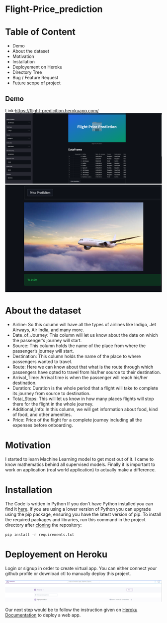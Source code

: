 # Flight-Price_prediction

# Table of Content

- Demo
- About the dataset
- Motivation
- Installation
- Deployement on Heroku
- Directory Tree
- Bug / Feature Request
- Future scope of project


## Demo
Link:https://flight-predicition.herokuapp.com/
![](Screenshot%20(187).png)
![](Screenshot%20(189).png)

# About the dataset
- Airline: So this column will have all the types of airlines like Indigo, Jet Airways, Air India, and many more.
- Date_of_Journey: This column will let us know about the date on which the passenger’s journey will start.
- Source: This column holds the name of the place from where the passenger’s journey will start.
- Destination: This column holds the name of the place to where passengers wanted to travel.
- Route: Here we can know about that what is the route through which passengers have opted to travel from his/her source to their destination.
- Arrival_Time: Arrival time is when the passenger will reach his/her destination.
- Duration: Duration is the whole period that a flight will take to complete its journey from source to destination.
- Total_Stops: This will let us know in how many places flights will stop there for the flight in the whole journey.
- Additional_Info: In this column, we will get information about food, kind of food, and other amenities.
- Price: Price of the flight for a complete journey including all the expenses before onboarding.
# Motivation
I started to learn Machine Learning model to get most out of it. I came to know mathematics behind all supervised models. Finally it is important to work on application (real world application) to actually make a difference.
# Installation
The Code is written in Python  If you don't have Python installed you can find it [here](https://www.python.org/downloads/). If you are using a lower version of Python you can upgrade using the pip package, ensuring you have the latest version of pip. To install the required packages and libraries, run this command in the project directory after [cloning](https://www.howtogeek.com/451360/how-to-clone-a-github-repository/) the repository:

```
pip install -r requirements.txt
```
# Deployement on Heroku

Login or signup in order to create virtual app. You can either connect your github profile or download ctl to manually deploy this project.

![](Screenshot%20(190).png)

Our next step would be to follow the instruction given on [Heroku Documentation](https://devcenter.heroku.com/articles/getting-started-with-python) to deploy a web app.




